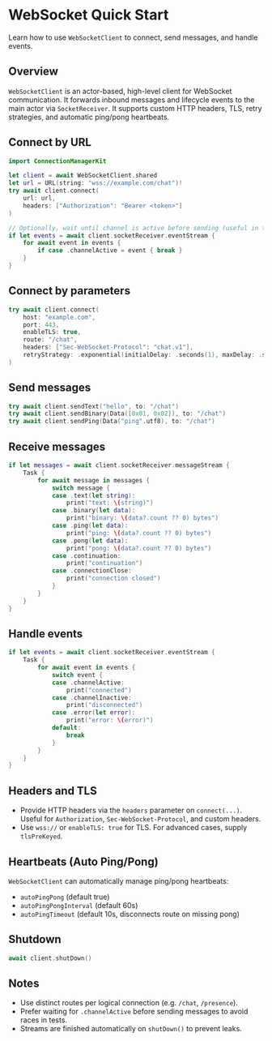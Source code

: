 # WebSocket Quick Start

Learn how to use `WebSocketClient` to connect, send messages, and handle events.

## Overview

`WebSocketClient` is an actor-based, high-level client for WebSocket communication. It forwards inbound messages and lifecycle events to the main actor via `SocketReceiver`. It supports custom HTTP headers, TLS, retry strategies, and automatic ping/pong heartbeats.

## Connect by URL

```swift
import ConnectionManagerKit

let client = await WebSocketClient.shared
let url = URL(string: "wss://example.com/chat")!
try await client.connect(
    url: url,
    headers: ["Authorization": "Bearer <token>"]
)

// Optionally, wait until channel is active before sending (useful in tests)
if let events = await client.socketReceiver.eventStream {
    for await event in events {
        if case .channelActive = event { break }
    }
}
```

## Connect by parameters

```swift
try await client.connect(
    host: "example.com",
    port: 443,
    enableTLS: true,
    route: "/chat",
    headers: ["Sec-WebSocket-Protocol": "chat.v1"],
    retryStrategy: .exponential(initialDelay: .seconds(1), maxDelay: .seconds(30))
)
```

## Send messages

```swift
try await client.sendText("hello", to: "/chat")
try await client.sendBinary(Data([0x01, 0x02]), to: "/chat")
try await client.sendPing(Data("ping".utf8), to: "/chat")
```

## Receive messages

```swift
if let messages = await client.socketReceiver.messageStream {
    Task {
        for await message in messages {
            switch message {
            case .text(let string):
                print("text: \(string)")
            case .binary(let data):
                print("binary: \(data?.count ?? 0) bytes")
            case .ping(let data):
                print("ping: \(data?.count ?? 0) bytes")
            case .pong(let data):
                print("pong: \(data?.count ?? 0) bytes")
            case .continuation:
                print("continuation")
            case .connectionClose:
                print("connection closed")
            }
        }
    }
}
```

## Handle events

```swift
if let events = await client.socketReceiver.eventStream {
    Task {
        for await event in events {
            switch event {
            case .channelActive:
                print("connected")
            case .channelInactive:
                print("disconnected")
            case .error(let error):
                print("error: \(error)")
            default:
                break
            }
        }
    }
}
```

## Headers and TLS

- Provide HTTP headers via the `headers` parameter on `connect(...)`. Useful for `Authorization`, `Sec-WebSocket-Protocol`, and custom headers.
- Use `wss://` or `enableTLS: true` for TLS. For advanced cases, supply `tlsPreKeyed`.

## Heartbeats (Auto Ping/Pong)

`WebSocketClient` can automatically manage ping/pong heartbeats:

- `autoPingPong` (default true)
- `autoPingPongInterval` (default 60s)
- `autoPingTimeout` (default 10s, disconnects route on missing pong)

## Shutdown

```swift
await client.shutDown()
```

## Notes

- Use distinct routes per logical connection (e.g. `/chat`, `/presence`).
- Prefer waiting for `.channelActive` before sending messages to avoid races in tests.
- Streams are finished automatically on `shutDown()` to prevent leaks.


